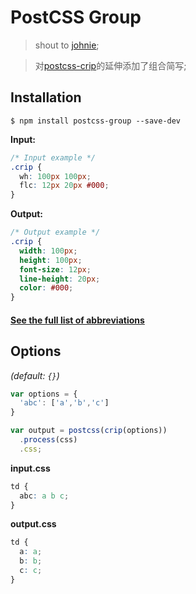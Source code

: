 # PostCSS Group 
> shout to [johnie](https://github.com/johnie);<br/>

> 对[postcss-crip](https://www.npmjs.com/package/postcss-crip)的延伸添加了组合简写;

## Installation

```console
$ npm install postcss-group --save-dev
```

**Input:**

```css
/* Input example */
.crip {
  wh: 100px 100px;
  flc: 12px 20px #000;
}
```

**Output:**

```css
/* Output example */
.crip {
  width: 100px;
  height: 100px;
  font-size: 12px;
  line-height: 20px;
  color: #000;
}
```
#### [See the full list of abbreviations](https://github.com/uustoboy/group-css-properties)

## Options

_(default: `{}`)_


```js
var options = {
  'abc': ['a','b','c']
}

var output = postcss(crip(options))
  .process(css)
  .css;
```

**input.css**

```css
td { 
  abc: a b c;  
}
```

**output.css**

```css
td { 
  a: a;
  b: b;
  c: c;
}
```